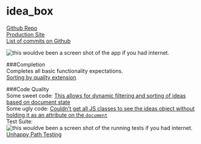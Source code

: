 # idea_box

[Github Repo](https://github.com/afg419/idea_box/new/master?readme=1)  
[Production Site](https://ag-idea-box.herokuapp.com/)  
[List of commits on Github](https://github.com/afg419/idea_box/commits/master)    
  
![this wouldve been a screen shot of the app if you had internet.](http://i.imgur.com/T0ZkHq9.png)  
  
  
###Completion  
Completes all basic functionality expectations.  
[Sorting by quality extension](http://recordit.co/Zqq8HHoAse)  
    
###Code Quality  
Some sweet code: [This allows for dynamic filtering and sorting of ideas based on document state](https://github.com/afg419/idea_box/blob/0d723b8aad80a707d154d5ce2c2df273e6caba47/app/assets/javascripts/ideas.js.es6#L53-L59)  
Some ugly code: [Couldn't get all JS classes to see the ideas object without holding it as an attribute on the `document`](https://github.com/afg419/idea_box/blob/0d723b8aad80a707d154d5ce2c2df273e6caba47/app/assets/javascripts/ideas.js.es6#L1-L7)  
Test Suite:    
![this wouldve been a screen shot of the running tests if you had internet.](http://i.imgur.com/htfAyyw.png)    
[Unhappy Path Testing](https://github.com/afg419/idea_box/blob/0d723b8aad80a707d154d5ce2c2df273e6caba47/spec/controllers/idea_voting_ideas_controller_spec.rb#L1-L55) 
